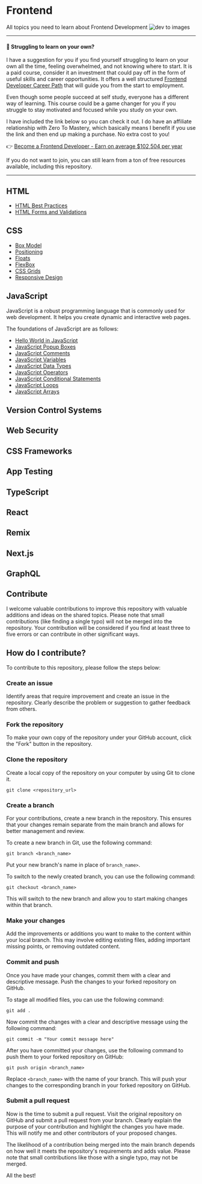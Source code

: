 # Frontend
All topics you need to learn about Frontend Development
![dev to images](https://user-images.githubusercontent.com/47534248/236635697-cd9e5b8e-05cd-4746-b94c-6aa9c639d1e6.jpg)

---
#### 📣 Struggling to learn on your own?
I have a suggestion for you if you find yourself struggling to learn on your own all the time, feeling overwhelmed, and not knowing where to start. It is a paid course, consider it an investment that could pay off in the form of useful skills and career opportunities. It offers a well structured [Frontend Developer Career Path](https://academy.zerotomastery.io/a/aff_ppr160by/external?affcode=441520_nmkbcy8m) that will guide you from the start to employment.

Even though some people succeed at self study, everyone has a different way of learning. This course could be a game changer for you if you struggle to stay motivated and focused while you study on your own.

I have included the link below so you can check it out. I do have an affiliate relationship with Zero To Mastery, which basically means I benefit if you use the link and then end up making a purchase. No extra cost to you!

👉 [Become a Frontend Developer - Earn on average $102,504 per year](https://academy.zerotomastery.io/a/aff_ppr160by/external?affcode=441520_nmkbcy8m)

If you do not want to join, you can still learn from a ton of free resources available, including this repository.

---
## HTML
- [HTML Best Practices](HTML/html-best-practices.md)
- [HTML Forms and Validations](HTML/html-form-validation.md)

## CSS 
- [Box Model](CSS/box-model.md)
- [Positioning](CSS/css-positioning.md)
- [Floats](CSS/floats.md)
- [FlexBox](CSS/flexbox.md)
- [CSS Grids](CSS/css-grids.md)
- [Responsive Design](CSS/responsive-design.md)

## JavaScript
JavaScript is a robust programming language that is commonly used for web development. It helps you create dynamic and interactive web pages.

The foundations of JavaScript are as follows:

- [Hello World in JavaScript](JavaScript/helloWorld.md)
- [JavaScript Popup Boxes](JavaScript/popupBoxes.md)
- [JavaScript Comments](JavaScript/comments.md)
- [JavaScript Variables](JavaScript/variables.md)
- [JavaScript Data Types](JavaScript/dataTypes.md)
- [JavaScript Operators](JavaScript/Operators.md)
- [JavaScript Conditional Statements](JavaScript/conditional-statements.md)
- [JavaScript Loops](JavaScript/loops.md)
- [JavaScript Arrays](JavaScript/arrays.md)

## Version Control Systems

## Web Security

## CSS Frameworks

## App Testing

## TypeScript

## React

## Remix 

## Next.js

## GraphQL

## Contribute
I welcome valuable contributions to improve this repository with valuable additions and ideas on the shared topics.
Please note that small contributions (like finding a single typo) will not be merged into the repository. Your contribution will be considered if you find at least three to five errors or can contribute in other significant ways.

## How do I contribute?
To contribute to this repository, please follow the steps below:

### Create an issue 
Identify areas that require improvement and create an issue in the repository. Clearly describe the problem or suggestion to gather feedback from others.

### Fork the repository
To make your own copy of the repository under your GitHub account, click the "Fork" button in the repository.

### Clone the repository
Create a local copy of the repository on your computer by using Git to clone it.
```
git clone <repository_url>
```

### Create a branch
For your contributions, create a new branch in the repository. This ensures that your changes remain separate from the main branch and allows for better management and review.

To create a new branch in Git, use the following command:
```
git branch <branch_name>
```
Put your new branch's name in place of `branch_name>`.

To switch to the newly created branch, you can use the following command:

```
git checkout <branch_name>
```
This will switch to the new branch and allow you to start making changes within that branch.

### Make your changes
Add the improvements or additions you want to make to the content within your local branch. This may involve editing existing files, adding important missing points, or removing outdated content.

### Commit and push
Once you have made your changes, commit them with a clear and descriptive message. Push the changes to your forked repository on GitHub.

To stage all modified files, you can use the following command:
   ```
   git add .
   ```

Now commit the changes with a clear and descriptive message using the following command:

   ```
   git commit -m "Your commit message here"
   ```

After you have committed your changes, use the following command to push them to your forked repository on GitHub:

   ```
   git push origin <branch_name>
   ```

Replace `<branch_name>` with the name of your branch. This will push your changes to the corresponding branch in your forked repository on GitHub.


### Submit a pull request
Now is the time to submit a pull request. Visit the original repository on GitHub and submit a pull request from your branch. Clearly explain the purpose of your contribution and highlight the changes you have made. This will notify me and other contributors of your proposed changes.

The likelihood of a contribution being merged into the main branch depends on how well it meets the repository's requirements and adds value. Please note that small contributions like those with a single typo, may not be merged. 

All the best!
